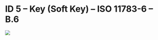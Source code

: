 # ID 5 – Key (Soft Key) – ISO 11783-6 – B.6

![](https://user-images.githubusercontent.com/69573151/95071971-c7e9fc80-070a-11eb-8261-f87394d32fb4.png)